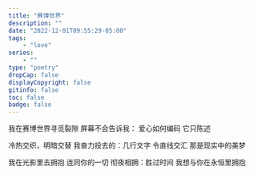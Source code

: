 ```yaml
---
title: "赛博世界"
description: ""
date: "2022-12-01T09:55:29-05:00"
tags: 
    - "love"
series: 
    - ""
type: "poetry"
dropCap: false
displayCopyright: false
gitinfo: false
toc: false
badge: false
---
```

我在赛博世界寻觅裂隙
屏幕不会告诉我：
爱心如何编码
它只陈述

冷热交织，明暗交替
我奋力投去的：几行文字
令直线交汇
那是现实中的美梦

我在光影里去拥抱
连同你的一切
彻夜相拥：胜过时间
我想与你在永恒里拥抱

